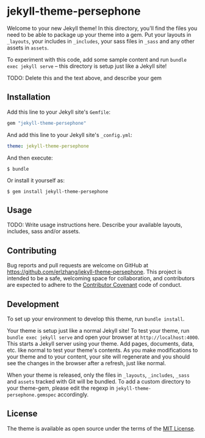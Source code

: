 # jekyll-theme-persephone

Welcome to your new Jekyll theme! In this directory, you'll find the files you need to be able to package up your theme into a gem. Put your layouts in `_layouts`, your includes in `_includes`, your sass files in `_sass` and any other assets in `assets`.

To experiment with this code, add some sample content and run `bundle exec jekyll serve` – this directory is setup just like a Jekyll site!

TODO: Delete this and the text above, and describe your gem


## Installation

Add this line to your Jekyll site's `Gemfile`:

```ruby
gem "jekyll-theme-persephone"
```

And add this line to your Jekyll site's `_config.yml`:

```yaml
theme: jekyll-theme-persephone
```

And then execute:

    $ bundle

Or install it yourself as:

    $ gem install jekyll-theme-persephone

## Usage

TODO: Write usage instructions here. Describe your available layouts, includes, sass and/or assets.

## Contributing

Bug reports and pull requests are welcome on GitHub at https://github.com/erlzhang/jekyll-theme-persephone. This project is intended to be a safe, welcoming space for collaboration, and contributors are expected to adhere to the [Contributor Covenant](http://contributor-covenant.org) code of conduct.

## Development

To set up your environment to develop this theme, run `bundle install`.

Your theme is setup just like a normal Jekyll site! To test your theme, run `bundle exec jekyll serve` and open your browser at `http://localhost:4000`. This starts a Jekyll server using your theme. Add pages, documents, data, etc. like normal to test your theme's contents. As you make modifications to your theme and to your content, your site will regenerate and you should see the changes in the browser after a refresh, just like normal.

When your theme is released, only the files in `_layouts`, `_includes`, `_sass` and `assets` tracked with Git will be bundled.
To add a custom directory to your theme-gem, please edit the regexp in `jekyll-theme-persephone.gemspec` accordingly.

## License

The theme is available as open source under the terms of the [MIT License](https://opensource.org/licenses/MIT).

